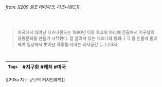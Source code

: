 
###### from: [[209 원조 테마파크, 디즈니랜드]]

<br/>

>미국에서 태어난 디즈니랜드는 1980년 이후 토쿄와 파리에 진출해서 지구상의 공통문화를 만들기 시작했다. 잘 알려져 있는 디즈니의 동화나 극 중 인물에 둘러싸여 일상에서 벗어난 하루를 지내는 레저공간 (…) (133)

<br/>

| <small> Tags </small> | #지구화 #레저 #미국  |
| --- | --- |

[[205a 지구 규모의 거시인류학]]